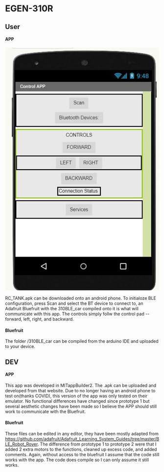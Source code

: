 # EGEN-310R
## User
#### APP

![interface](./emulator.jpg)

RC_TANK.apk can be downloaded onto an android phone. To initialoze BLE configuration, press Scan and select the BT device to connect to, an Adafruit Bluefruit with the 310BLE_car compiled onto it is what will communicate with this app. The controls simply follw the control pad -- forward, left, right, and backward.

#### Bluefruit

The folder /310BLE_car can be compiled from the arduino IDE and uploaded to your device.

## DEV
#### APP

This app was developed in MITappBuilder2. The .apk can be uploaded and developed from that website. Due to no longer having an android phone to test on(thanks COVID), this version of the app was only tested on their emulator. No functional differences have changed since prototype 1 but several aesthetic changes have been made so I believe the APP should still work to communicate with the Bluefruit.

#### Bluefruit

These files can be edited in any editor, they have been mostly adapted from https://github.com/adafruit/Adafruit_Learning_System_Guides/tree/master/BLE_Robot_Rover. The difference from prototype 1 to prototype 2 were that I added 2 extra motors to the functions, cleaned up excess code, and added comments. Again, without access to the bluefruit I assume that the code still works with the app. The code does compile so I can only assume it still works.
